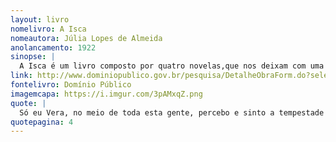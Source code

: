 ```yaml
---
layout: livro
nomelivro: A Isca
nomeautora: Júlia Lopes de Almeida
anolancamento: 1922
sinopse: |
  A Isca é um livro composto por quatro novelas,que nos deixam com uma sensação de tristeza ou um sorriso ao fim de cada história. As duas primeiras, "A Isca" e "O Homem que Olha pra Dentro" sobre a sociedade, paixões e traições. Segue-se com "O Laço Azul", onde Raul se apaixona por duas irmãs, sem saber que são gêmeas. O livro termina com o sobrenatural "O Dedo do Velho". 
link: http://www.dominiopublico.gov.br/pesquisa/DetalheObraForm.do?select_action=&co_obra=43212
fontelivro: Domínio Público
imagemcapa: https://i.imgur.com/3pAMxqZ.png
quote: |
  Só eu Vera, no meio de toda esta gente, percebo e sinto a tempestade do seu espírito, porque a amo, e a um ponto tal, que não penso em mais nada e nem em mai ninguém... E todo este clamor, todo o meu desespero nem sequer a fazem voltar os olhos para mim?
quotepagina: 4
---
```

